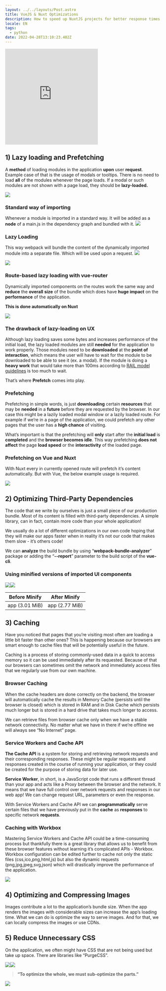 ```yaml
---
layout: ../../layouts/Post.astro
title: VueJS & Nuxt Optimizations
description: How to speed up NuxtJS projects for better response times
locale: EN
tags:
  - python
date: 2022-04-28T13:10:23.402Z
---
```


<iframe class="w-full" height="310" src="https://www.youtube.com/embed/7B9mN_tvieY" title="YouTube video player" frameborder="0" allow="accelerometer; autoplay; clipboard-write; encrypted-media; gyroscope; picture-in-picture" allowfullscreen></iframe>

## 1) Lazy loading and Prefetching

A **method** of loading modules in the application **upon** user **request**. Example case of that is the usage of modals or tooltips. There is no need to load **all** of the modules whenever the page loads. If a modal or such modules are not shown with a page load, they should be **lazy-loaded.**

**![](https://lh5.googleusercontent.com/sOtIiJdhNUEgnm0oFy-xidMa-v8v_e8-veZDrsSH3WcGMmU0nZlcLn69Ev4RRs9C2Wh_bScnPseyVBorWf-4xTLfMUUDyOMB6Gxk--sHhyP9G8-kepffOWYzvYfSDwJ-wDQVFSV_TRbdrUInRH9Ul2sQxrr0O4nswNMt0TXK9YoljVq5_W26fHtuIBU5)**

### Standard way of importing

Whenever a module is imported in a standard way. It will be added as a **node** of a main.js in the dependency graph and bundled with it.
![](https://lh4.googleusercontent.com/0ehZwJXilTrUWKBNu0d1twxVKdEbNPX_r1VFkEu7KWY42heiFcYCOYOBJgH5G98gEaDyGgcwYQ_N56y0_sbfd-8POH9sxkkcRvgllOxok1EjHd_l_0mIIhH9E4QQELKu5uIJdn95S0JUhro-TF6q10_k97Up53w1bzuVo_2vn4cwW1cCnEzcMxqdRIUj)

### Lazy Loading

This way webpack will bundle the content of the dynamically imported module into a separate file. Which will be used upon a request.
![](https://lh4.googleusercontent.com/0ehZwJXilTrUWKBNu0d1twxVKdEbNPX_r1VFkEu7KWY42heiFcYCOYOBJgH5G98gEaDyGgcwYQ_N56y0_sbfd-8POH9sxkkcRvgllOxok1EjHd_l_0mIIhH9E4QQELKu5uIJdn95S0JUhro-TF6q10_k97Up53w1bzuVo_2vn4cwW1cCnEzcMxqdRIUj)

![](https://lh3.googleusercontent.com/Isl-YBbXcnh36IjEjYXWfj6earohuCbFyOwHxO6dSlYHzBpx5pF-Xf-d9kyZ1beE8WvRTu91p7ymNmEFwZQOIs4tJnpTn7N-RyhbHJ2vrUDKV9sQdTd2UB50_mYIH6KVpnbIut91fuU5pN-aSjfZvQX1PjXCz_icyeHf3MkNFCJ1g1Ubb2qwz-bQhmNX)

### Route-based lazy loading with vue-router

Dynamically imported components on the routes work the same way and **reduce** the **overall** **size** of the bundle which does have **huge impact** on the **performance** of the application.

**This is done automatically on Nuxt**

![](https://lh4.googleusercontent.com/Lq-GCo3D5ZETHAgCFs9uzN8ROtbj9BLdNfhyKYAYfOWlLDsPm856OLuAhXeaJlu84o_lNre-tmo3Qe6Caj69rDG25_bm190Vtpc0B_f1qsrBeIwJ8Dm_Ve-0Uyi4NnIG0jOL864ihJKWDQ-0u5No0BlDTmTn9QjNaNE4Hy0pMEqHM6AGAdkBA-Un6-yM)

### The drawback of lazy-loading on UX

Although lazy loading saves some bytes and increases performance of the initial load, the lazy loaded modules are still **needed** for the application to work properly. Those modules need to be **downloaded** at the **point of interaction**, which means the user will have to wait for the module to be downloaded to be able to see it (ex. a modal). If the module is doing a **heavy work** that would take more than 100ms according to [RAIL model guidelines](https://web.dev/rail/) is too much to wait.

That’s where **Prefetch** comes into play.

### Prefetching

Prefetching in simple words, is just **downloading** certain **resources** that may be **needed** in a **future** before they are requested by the browser. In our case this might be a lazily loaded modal window or a lazily loaded route. For example if we’re in a page of the application, we could prefetch any other pages that the user has a **high chance** of visiting.

What’s important is that the prefetching will **only** start after the **initial load** is **completed** and the **browser becomes idle**. This way prefetching **does not affect** the page **load speed** or the **interactivity** of the loaded page.

### Prefetching on Vue and Nuxt

With Nuxt every <nuxt-link> in currently opened route will prefetch it’s content automatically. But with Vue, the below example usage is required.

![](https://lh6.googleusercontent.com/5X_6s1RvxR_SjJajUBAc7uBMlcEpc1a43hy-U85aYZ9C5szKOfktZAxlNhNIQppJqPkc1XYzyBMjEwC8jdGAjcuCc0hJvVulQd9avrdhMoyHcVr_xFafhpvWlKZ4xwix8--NmIaYTQaqgA1ihyXN2wBHnJazS6wZ7DOgFd3RbB7ZA_8Sopq8QVTPEeKj)

## 2) Optimizing Third-Party Dependencies

The code that we write by ourselves is just a small piece of our production bundle. Most of its content is filled with third-party dependencies. A simple library, can in fact, contain more code than your whole application!

We usually do a lot of different optimizations in our own code hoping that they will make our apps faster when in reality it’s not our code that makes them slow - it’s others code!

We can **analyze** the build bundle by using “**webpack-bundle-analyzer**” package or adding the “**--report**” parameter to the build script of the **vue-cli**.

### Using minified versions of imported UI components

**![](https://lh5.googleusercontent.com/ltJfcrhesikThwAl_4oxIfWU12P1v9g9XJpt7R1CfQPhjR09qwBoMkneggLF3gzsuQT0mjrCHfnvIdIjYJ4dfbKQFr0t6aTWzD2F3uVz-dHC4KMYcg-uTEG5KMG_yaQfRb-PitHY9SqlWpE9zfxc4dJt9YFKHeBx2GP7i-TyTy3DktBaa97p7TyU7FHc)![](https://lh5.googleusercontent.com/ltJfcrhesikThwAl_4oxIfWU12P1v9g9XJpt7R1CfQPhjR09qwBoMkneggLF3gzsuQT0mjrCHfnvIdIjYJ4dfbKQFr0t6aTWzD2F3uVz-dHC4KMYcg-uTEG5KMG_yaQfRb-PitHY9SqlWpE9zfxc4dJt9YFKHeBx2GP7i-TyTy3DktBaa97p7TyU7FHc)**

| **Before Minify** | **After Minify** |
| ----------------- | ---------------- |
| app (3.01 MiB)    | app (2.77 MiB)   |

## 3) Caching

Have you noticed that pages that you’re visiting most often are loading a little bit faster than other ones? This is happening because our browsers are smart enough to cache files that will be potentially useful in the future.

Caching is a process of storing commonly-used data in a quick to access memory so it can be used immediately after its requested. Because of that our browsers can sometimes omit the network and immediately access files that we regularly use from our own machine.

### Browser Caching

When the cache headers are done correctly on the backend, the browser will automatically cache the results in Memory Cache (persists until the browser is closed) which is stored in RAM and in Disk Cache which persists much longer but is stored in a hard drive that takes much longer to access.

We can retrieve files from browser cache only when we have a stable network connectivity. No matter what we have in there if we’re offline we will always see “No Internet” page.

### Service Workers and Cache API

**The Cache API** is a system for storing and retrieving network requests and their corresponding responses. These might be regular requests and responses created in the course of running your application, or they could be created for the purpose of storing data for later use.

**Service Worker**, in short, is a JavaScript code that runs a different thread than your app and acts like a Proxy between the browser and the network. It means that we have full control over network requests and responses in our web app! We can change request URL, parameters or even the response.

With Service Workers and Cache API we can **programmatically** serve certain files that we have previously put in the **cache** as **responses** to specific network **requests**.

### Caching with Workbox

Mastering Service Workers and Cache API could be a time-consuming process but thankfully there is a great library that allows us to benefit from these browser features without learning it’s complicated APIs - Workbox. Workbox configuration can be edited further to cache not only the static files (css,ico,png,html,js) but also the dynamic requests (png,jpg,jpeg,svg,json) which will drastically improve the performance of the application.

**![](https://lh6.googleusercontent.com/B6xIA_18cZJ4SASB0fMAP2LqOYoRlMNnj2KDsRhcaSsT6LHqCgsnfYx5xYSKKfK7KpqxkxuC0uPsI-xykczZai5zu9NCh3WYihs8-_Cy4dd5ZSqCClRb6jl8K2Xbte0SnGO_WxuDWD4UsDBewSi_CJfXDOBByZGnNkXr8Jhu-1aMk-D-21uauKOEZqCC)**

## 4) Optimizing and Compressing Images

Images contribute a lot to the application’s bundle size. When the app renders the images with considerable sizes can increase the app’s loading time. What we can do is optimize the way to serve images. And for that, we can locally compress the images or use CDNs.

## 5) Reduce Unnecessary CSS

On the application, we often might have CSS that are not being used but take up space. There are libraries like “PurgeCSS”.

**![](https://lh6.googleusercontent.com/hZv0PDXFWPzgHXgW4gvRzF0UwugeRWtZN0UkgCzYKbXPVrtDPp7xxxbDLyqBcfrh0piBxrfdr3I5yynbkxkZU8yJt3TmQ3dWlBO79Fb0qTS6wIeS0bizxxS94FVZz2ddxFQQu0YHykn1fxorWOXgq5zuu8UQM3YUfyC7BFB9PwTTX-66RbZYUide0YfV)![](https://lh6.googleusercontent.com/n22INt3sQ5stapKdt2xwjV4j7YaAv1MhGvQV0MYxQ7SmKnxhbWJDSzAccn6tr-FvEjvr2z3Uu7HFs7uVgofck4dU4BlQwnUuB7LDR38qngNLJg_I5fIXRE006ItGg7GJwgyyV_UmCKflzJxb7I5AduaB1oEOoc15OeGhZHmw7qX6eGTo_nAYA86P71ut)**

> **“To optimize the whole, we must sub-optimize the parts.”**

![](https://lh3.googleusercontent.com/tf5m7_Jbu4LtWha8NzLS2s6a0NdbgP81ii2nJtoDsobj_LCG2UET20BLo-LiCh5FqIXIwVDzonUlhTAXnjXWbgFWDz4fAJlAlhqD19qu4c5E9DGtJb4ZYaPw0wg93qqHleQhXvngHLxJFeekoUjHnH_XsGrkYApd_fbF13dAivAnQuq5nq2i2vt-eFC9)
